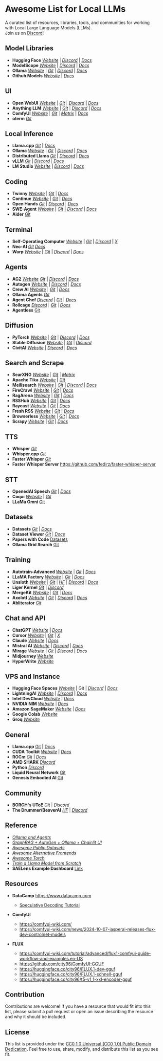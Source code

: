 # Awesome List for Local LLMs

A curated list of resources, libraries, tools, and communities for working with Local Large Language Models (LLMs).  
Join us on [Discord](https://discord.waterpistol.co)!

## Model Libraries

- **Hugging Face** [_Website_](https://huggingface.co/) | [_Discord_](https://discord.com/invite/JfAtkvEtRb) | [_Docs_](https://huggingface.co/docs)
- **ModelScope** [_Website_](https://modelscope.cn/models) | [_Discord_](https://discord.com/invite/JfAtkvEtRb) | [_Docs_](https://modelscope.cn/docs)
- **Ollama** [_Website_](https://ollama.com/) | [_Git_](https://github.com/ollama/ollama) | [_Discord_](https://discord.gg/ollama) | [_Docs_](https://github.com/ollama/ollama/tree/main/docs)
- **Github Models** [_Website_](https://github.com/marketplace/models) | [_Docs_](https://docs.github.com/en/github-models/prototyping-with-ai-models)

## UI

- **Open WebUI** [_Website_](https://openwebui.com/) | [_Git_](https://github.com/open-webui/open-webui) | [_Discord_](https://discord.gg/d6JADCCtYU) | [_Docs_](https://docs.openwebui.com/)
- **Anything LLM** [_Website_](https://anythingllm.com/) | [_Git_](https://github.com/Mintplex-Labs/anything-llm) | [_Discord_](https://discord.gg/MuqQrEBfwF) | [_Docs_](https://docs.anythingllm.com/)
- **ComfyUI** [_Website_](https://www.comfy.org/) | [_Git_](https://github.com/comfyanonymous/ComfyUI) | [_Matrix_](https://app.element.io/#/room/%23comfyui_space%3Amatrix.org) | [_Docs_](https://comfyui-wiki.com/)
- **oterm** [_Git_](https://github.com/ggozad/oterm)

## Local Inference

- **Llama.cpp** [_Git_](https://github.com/ggerganov/llama.cpp) | [_Docs_](https://github.com/ggerganov/llama.cpp/wiki)
- **Ollama** [_Website_](https://ollama.com/) | [_Git_](https://github.com/ollama/ollama) | [_Discord_](https://discord.gg/ollama) | [_Docs_](https://github.com/ollama/ollama/tree/main/docs)
- **Distributed Llama** [_Git_](https://github.com/b4rtaz/distributed-llama) | [_Discord_](https://discord.gg/gFmg9eC384) | [_Docs_](https://github.com/b4rtaz/distributed-llama/tree/main/docs)
- **vLLM** [_Git_](https://github.com/vllm-project/vllm) | [_Discord_](https://discord.gg/FUcUS3b757) | [_Docs_](https://docs.vllm.ai/en/latest/)
- **LM Studio** [_Website_](https://lmstudio.ai/) | [_Discord_](https://discord.gg/8Zg47r4nr4) | [_Docs_](https://lmstudio.ai/docs/welcome)

## Coding

- **Twinny** [_Website_](https://twinny.dev/) | [_Git_](https://github.com/twinnydotdev/twinny) | [_Docs_](https://twinnydotdev.github.io/twinny-docs/)
- **Continue** [_Website_](https://continue.dev) | [_Git_](https://github.com/continuedev/continue) | [_Docs_](https://docs.continue.dev/)
- **Open Hands** [_Git_](https://github.com/All-Hands-AI/OpenHands) | [_Discord_](https://discord.gg/dWZk2U7y2P) | [_Docs_](https://docs.all-hands.dev/)
- **SWE-Agent** [_Website_](https://princeton-nlp.github.io/SWE-agent/) | [_Git_](https://github.com/princeton-nlp/SWE-agent) | [_Discord_](https://discord.gg/hqDCGedKAW) | [_Docs_](https://princeton-nlp.github.io/SWE-agent/)
- **Aider** [Git](https://github.com/paul-gauthier/aider)

## Terminal

- **Self-Operating Computer** [_Website_](https://www.hyperwriteai.com/self-operating-computer) | [_Git_](https://github.com/OthersideAI/self-operating-computer) | [_Discord_](https://discord.gg/YqaKtyBEzM) | [_X_](https://x.com/HyperWriteAI)
- **Neo-AI** [_Git_](https://github.com/Vasco0x4/Neo-AI) [_Docs_](https://github.com/Vasco0x4/Neo-AI/blob/master/docs/HOW_IT_WORKS.md)
- **Warp** [_Website_](https://www.warp.dev/) | [_Git_](https://github.com/warpdotdev/Warp) | [_Discord_](https://discord.com/invite/warpdotdev) | [_Docs_](https://docs.warp.dev/)

## Agents

- **AG2** [_Website_](https://ag2.ai/) [_Git_](https://github.com/ag2ai/ag2) | [_Discord_](https://discord.com/invite/Av89b25VgR) | [_Docs_](https://ag2ai.mintlify.app/docs/Home)
- **Autogen** [_Website_](https://github.com/microsoft/autogen) | [_Discord_](https://aka.ms/autogen-discord) | [_Docs_](https://microsoft.github.io/autogen/docs/Getting-Started)
- **Crew AI** [_Website_](https://www.crewai.com/open-source) | [_Git_](https://github.com/crewAIInc/crewAI) | [_Docs_](https://docs.crewai.com/)
- **Ollama Agents** [_Git_](https://github.com/MikeyBeez/Ollama_Agents)
- **Agent Chef** [_Discord_](https://discord.gg/CAXMDpu9vY) | [_Git_](https://github.com/Leoleojames1/Agent_Chef) | [_Docs_](https://github.com/Leoleojames1/Agent_Chef/tree/main/docs)
- **Rollcage** [_Discord_](https://discord.gg/CAXMDpu9vY) | [_Git_](https://github.com/Leoleojames1/ollama_agent_roll_cage) | [_Docs_](https://github.com/Leoleojames1/ollama_agent_roll_cage/tree/master/docs)
- **Agentless** [Git](https://github.com/OpenAutoCoder/Agentless)

## Diffusion

- **PyTorch** [_Website_](https://pytorch.org/) | [_Git_](https://github.com/pytorch/pytorch) | [_Discord_](https://discord.gg/WUg7syZcpb) | [_Docs_](https://pytorch.org/docs/stable/index.html)
- **Stable Diffusion** [_Website_](https://stability.ai/) | [_Git_](https://huggingface.co/stabilityai) | [_Discord_](https://discord.gg/stablediffusion)
- **CivitAI** [_Website_](https://civitai.com/) | [_Discord_](https://discord.gg/civitai) | [_Docs_](https://developer.civitai.com/docs/intro)

## Search and Scrape

- **SearXNG** [_Website_](https://docs.searxng.org/) | [_Git_](https://github.com/searxng/searxng) | [_Matrix_](https://matrix.to/#/#searxng:matrix.org)
- **Apache Tika** [_Website_](https://tika.apache.org/) | [_Git_](https://github.com/apache/tika)
- **Meilisearch** [_Website_](https://www.meilisearch.com/) | [_Git_](https://github.com/meilisearch) | [_Discord_](https://discord.meilisearch.com/) | [_Docs_](https://www.meilisearch.com/docs)
- **FireCrawl** [_Website_](https://www.firecrawl.dev/) | [_Git_](https://github.com/mendableai/firecrawl) | [_Docs_](https://docs.firecrawl.dev/)
- **RagArena** [_Website_](https://www.firecrawl.dev/) | [_Git_](https://github.com/mendableai/rag-arena) | [_Docs_](https://ragarena.com/)
- **RSSHub** [_Website_](https://rsshub.app/) | [_Git_](https://github.com/DIYgod/RSSHub) | [_Docs_](https://docs.rsshub.app/)
- **Raycast** [_Website_](https://raycast.com/) | [_Git_](https://github.com/raycast) | [_Docs_](https://developers.raycast.com/)
- **Fresh RSS** [_Website_](https://freshrss.org/) | [_Git_](https://github.com/FreshRSS/FreshRSS) | [_Docs_](https://freshrss.github.io/FreshRSS/)
- **Browserless** [_Website_](https://www.browserless.io/) | [_Git_](https://github.com/browserless/browserless) | [_Docs_](https://docs.browserless.io/)
- **Scrapy** [_Website_](https://scrapy.org/) | [_Git_](https://github.com/scrapy/scrapy) | [_Docs_](https://docs.scrapy.org/en/latest/)

## TTS

- **Whisper** [_Git_](https://github.com/openai/whisper)
- **Whisper.cpp** [_Git_](https://github.com/ggerganov/whisper.cpp)
- **Faster Whisper** [_Git_](https://github.com/openai/whisper)
- **Faster Whisper Server** https://github.com/fedirz/faster-whisper-server

## STT

- **OpenedAI Speech** [_Git_](https://github.com/matatonic/openedai-speech) | [_Docs_](https://docs.openwebui.com/tutorial/openedai-speech-integration#step-6-configuring-open-webui-to-use-openedai-speech-for-tts)
- **Coqui** [_Website_](https://coqui.ai/) | [_Git_](https://github.com/coqui-ai/TTS)
- **LLaMa Omni** [Git](https://github.com/ictnlp/LLaMA-Omni)

## Datasets

- **Datasets** [_Git_](https://github.com/huggingface/datasets) | [_Docs_](https://huggingface.co/docs/datasets/index)
- **Dataset Viewer** [_Git_](https://github.com/huggingface/dataset-viewer) | [_Docs_](https://huggingface.co/docs/dataset-viewer/index)
- **Papers with Code** [Datasets](https://paperswithcode.com/datasets)
- **Ollama Grid Search** [Git](https://github.com/dezoito/ollama-grid-search)

## Training

- **Autotrain-Advanced** [_Website_](https://huggingface.co/autotrain) | [_Git_](https://github.com/FailSpy/abliterator) | [_Docs_](https://huggingface.co/docs/autotrain/main/en/index)
- **LLaMA Factory** [_Website_](https://arxiv.org/abs/2403.13372) | [_Git_](https://github.com/hiyouga/LLaMA-Factory) | [_Docs_](https://llamafactory.readthedocs.io/zh-cn/latest/)
- **Unsloth** [_Website_](https://unsloth.ai/) | [_Git_](https://github.com/unslothai/unsloth) | [_HF_](https://huggingface.co/unsloth) | [_Discord_](https://discord.gg/unsloth) | [_Docs_](https://docs.unsloth.ai/)
- **Liger Kernel** [_Git_](https://github.com/linkedin/Liger-Kernel) | [_Discord_](https://discord.gg/vNBDpjhb)
- **MergeKit** [_Website_](https://app.arcee.ai/account/login) | [_Git_](https://github.com/arcee-ai/mergekit) | [_Docs_](https://github.com/arcee-ai/mergekit/tree/main/docs)
- **Axolotl** [_Website_](https://axolotl.ai/) | [_Git_](https://github.com/axolotl-ai-cloud/axolotl) | [_Discord_](https://discord.gg/KNyFdkJp9d) | [_Docs_](https://axolotl-ai-cloud.github.io/axolotl/)
- **Abliterator** [_Git_](https://github.com/FailSpy/abliterator)

## Chat and API

- **ChatGPT** [_Website_](https://chatgpt.com/) | [_Docs_](https://platform.openai.com/docs/concepts)
- **Cursor** [_Website_](https://www.cursor.com/) | [_Git_](https://github.com/getcursor) | [_X_](https://twitter.com/cursor_ai)
- **Claude** [_Website_](https://claude.ai/) | [_Docs_](https://docs.anthropic.com/en/docs/welcome)
- **Mistral AI** [_Website_](https://mistral.ai/) | [_Discord_](https://discord.gg/mistralai) | [_Docs_](https://docs.mistral.ai/)
- **Mirage** [_Website_](https://mirage-ai.com/) | [_Git_](https://github.com/mirage-ai-com) | [_Discord_](https://discord.gg/VMgkuAqVmw) | [_Docs_](https://docs.mirage-ai.com/)
- **Midjourney** [_Website_](https://www.midjourney.com/home)
- **HyperWrite** [_Website_](https://app.hyperwriteai.com/personalassistant)

## VPS and Instance

- **Hugging Face Spaces** [_Website_](https://huggingface.co/spaces) | Git | [_Discord_](https://discord.com/invite/JfAtkvEtRb) | [_Docs_](https://huggingface.co/docs/hub/en/index#spaces)
- **LightningAI** [_Website_](https://lightning.ai/) | [_Discord_](https://discord.gg/BvB3xAwU) | [_Docs_](https://lightning.ai/docs/overview/getting-started)
- **Intel DevCloud** [_Website_](https://devcloud.intel.com/oneapi/) | [_Docs_](https://devcloud.intel.com/oneapi/documentation/shell-commands/)
- **NVIDIA NIM** [_Website_](https://build.nvidia.com/explore/discover) | [_Docs_](https://docs.nvidia.com/nim/large-language-models/latest/getting-started.html)
- **Amazon SageMaker** [_Website_](https://aws.amazon.com/sagemaker/) | [_Docs_](https://docs.aws.amazon.com/sagemaker/)
- **Google Colab** [_Website_](https://colab.research.google.com/)
- **Groq** [_Website_](https://groq.com/)

## General

- **Llama.cpp** [Git](https://github.com/ggerganov/llama.cpp) | [Docs](https://github.com/ggerganov/llama.cpp/tree/master/docs)
- **CUDA Toolkit** [_Website_](https://developer.nvidia.com/cuda-toolkit) | [_Docs_](https://docs.nvidia.com/cuda/)
- **ROCm** [_Git_](https://github.com/ROCm) | [_Docs_](https://rocm.docs.amd.com/en/latest/)
- **AMD SHARK** [_Discord_](https://discord.gg/K6xUQ7QfqQ)
- **Python** [_Discord_](https://discord.gg/python)
- **Liquid Neural Network** [Git](https://github.com/starsnatched/liquid-neural-network)
- **Genesis Embodied AI** [Git](https://github.com/Genesis-Embodied-AI/Genesis)

## Community

- **BORCH's UToE** [_Git_](https://github.com/Leoleojames1/) | [_Discord_](https://discord.gg/CAXMDpu9vY)
- **The Drummer/BeaverAI** [_HF_](https://huggingface.co/TheDrummer) | [_Discord_](https://discord.gg/K9Mq4sApSS)

## Reference

- [_Ollama and Agents_](https://github.com/premthomas/Ollama-and-Agents)
- [_GraphRAG + AutoGen + Ollama + Chainlit UI_](https://github.com/karthik-codex/Autogen_GraphRAG_Ollama)
- [_Awesome Public Datasets_](https://github.com/awesomedata/awesome-public-datasets)
- [_Awesome Alternative Frontends_](https://github.com/Myzel394/awesome-alternative-frontends?tab=readme-ov-file)
- [_Awesome Torch_](https://github.com/carpedm20/awesome-torch)
- [_Train a Llama Model from Scratch_](https://huggingface.co/blog/nroggendorff/train-with-llama-architecture)
- **SAELens Example Dashboard** [Link](https://jbloomaus.github.io/SAELens/#example-wandb-dashboard)

## Resources

- **DataCamp**
  https://www.datacamp.com
  - [Speculative Decoding Tutorial](https://www.datacamp.com/tutorial/speculative-decoding)
- **ComfyUI**

  - <https://comfyui-wiki.com/>
  - <https://comfyui-wiki.com/news/2024-10-07-jasperai-releases-flux-dev-controlnet-models>

- **FLUX**

  - <https://comfyui-wiki.com/tutorial/advanced/flux1-comfyui-guide-workflow-and-examples.en-US>
  - <https://github.com/city96/ComfyUI-GGUF>
  - <https://huggingface.co/city96/FLUX.1-dev-gguf>
  - <https://huggingface.co/city96/FLUX.1-schnell-gguf>
  - <https://huggingface.co/city96/t5-v1_1-xxl-encoder-gguf>

## Contribution

Contributions are welcome! If you have a resource that would fit into this list, please submit a pull request or open an issue describing the resource and why it should be included.

## License

This list is provided under the [CC0 1.0 Universal (CC0 1.0) Public Domain Dedication](https://creativecommons.org/publicdomain/zero/1.0/). Feel free to use, share, modify, and distribute this list as you see fit.
